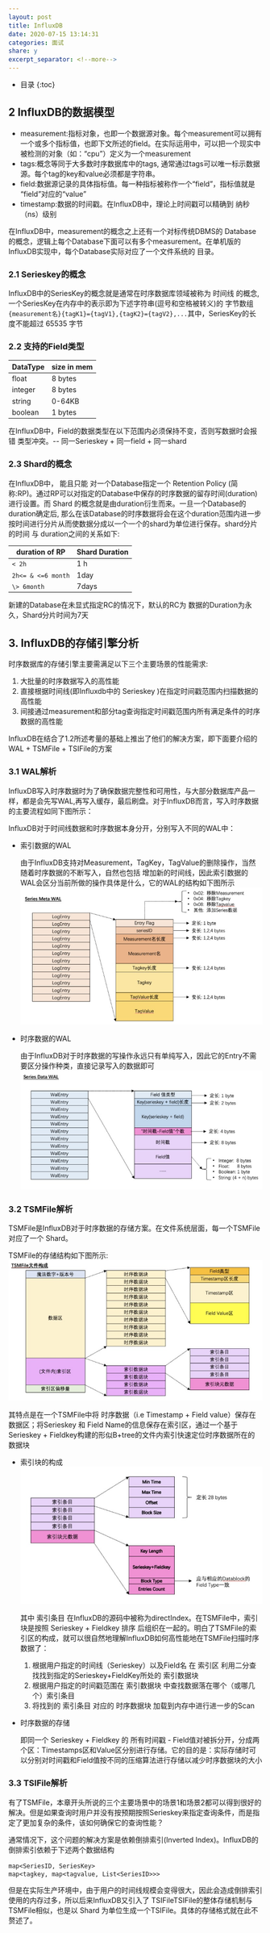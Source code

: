 ```yaml
---
layout: post
title: InfluxDB
date: 2020-07-15 13:14:31
categories: 面试
share: y
excerpt_separator: <!--more-->
---
```

*  目录
{:toc}
	
	
<!--more-->

## 2 InfluxDB的数据模型

- measurement:指标对象，也即一个数据源对象。每个measurement可以拥有一个或多个指标值，也即下文所述的field。在实际运用中，可以把一个现实中被检测的对象（如：“cpu”）定义为一个measurement
- tags:概念等同于大多数时序数据库中的tags, 通常通过tags可以唯一标示数据源。每个tag的key和value必须都是字符串。
- field:数据源记录的具体指标值。每一种指标被称作一个“field”，指标值就是 “field”对应的“value”
- timestamp:数据的时间戳。在InfluxDB中，理论上时间戳可以精确到 纳秒（ns）级别

在InfluxDB中，measurement的概念之上还有一个对标传统DBMS的 Database 的概念，逻辑上每个Database下面可以有多个measurement。在单机版的InfluxDB实现中，每个Database实际对应了一个文件系统的 目录。

### 2.1 Serieskey的概念
InfluxDB中的SeriesKey的概念就是通常在时序数据库领域被称为 时间线 的概念, 一个SeriesKey在内存中的表示即为下述字符串(逗号和空格被转义)的 字节数组
`{measurement名}{tagK1}={tagV1},{tagK2}={tagV2},...`其中，SeriesKey的长度不能超过 65535 字节

### 2.2 支持的Field类型

DataType|size in mem
--------|-----------
float|8 bytes
integer|8 bytes
string|0-64KB
boolean|1 bytes


在InfluxDB中，Field的数据类型在以下范围内必须保持不变，否则写数据时会报错 类型冲突。-- 同一Serieskey + 同一field + 同一shard

### 2.3 Shard的概念
在InfluxDB中， 能且只能 对一个Database指定一个 Retention Policy (简称:RP)。通过RP可以对指定的Database中保存的时序数据的留存时间(duration)进行设置。而 Shard 的概念就是由duration衍生而来。一旦一个Database的duration确定后, 那么在该Database的时序数据将会在这个duration范围内进一步按时间进行分片从而使数据分成以一个一个的shard为单位进行保存。shard分片的时间 与 duration之间的关系如下:

duration of RP|Shard Duration
--------------|--------------
`< 2h`|1 h
`2h<= & <=6 month`|1day
`\> 6month`|7days


新建的Database在未显式指定RC的情况下，默认的RC为 数据的Duration为永久，Shard分片时间为7天

## 3. InfluxDB的存储引擎分析
时序数据库的存储引擎主要需满足以下三个主要场景的性能需求:

1. 大批量的时序数据写入的高性能
2. 直接根据时间线(即Influxdb中的 Serieskey )在指定时间戳范围内扫描数据的高性能
3. 间接通过measurement和部分tag查询指定时间戳范围内所有满足条件的时序数据的高性能

InfluxDB在结合了1.2所述考量的基础上推出了他们的解决方案，即下面要介绍的 WAL + TSMFile + TSIFile的方案

### 3.1 WAL解析
InfluxDB写入时序数据时为了确保数据完整性和可用性，与大部分数据库产品一样，都是会先写WAL,再写入缓存，最后刷盘。对于InfluxDB而言，写入时序数据的主要流程如同下图所示：

InfluxDB对于时间线数据和时序数据本身分开，分别写入不同的WAL中：

- 索引数据的WAL

	由于InfluxDB支持对Measurement，TagKey，TagValue的删除操作，当然随着时序数据的不断写入，自然也包括 增加新的时间线，因此索引数据的WAL会区分当前所做的操作具体是什么，它的WAL的结构如下图所示
	![](../images/influxdb1.jpg)
- 时序数据的WAL

	由于InfluxDB对于时序数据的写操作永远只有单纯写入，因此它的Entry不需要区分操作种类，直接记录写入的数据即可
	![](../images/influxdb2.jpg)
	
### 3.2 TSMFile解析
TSMFile是InfluxDB对于时序数据的存储方案。在文件系统层面，每一个TSMFile对应了一个 Shard。

TSMFile的存储结构如下图所示:
![](../images/influxdb3.jpg)

其特点是在一个TSMFile中将 时序数据（i.e Timestamp + Field value）保存在数据区；将Serieskey 和 Field Name的信息保存在索引区，通过一个基于 Serieskey + Fieldkey构建的形似B+tree的文件内索引快速定位时序数据所在的 数据块

- 索引块的构成
	![](../images/influxdb4.jpg)
	
	其中 索引条目 在InfluxDB的源码中被称为directIndex。在TSMFile中，索引块是按照 Serieskey + Fieldkey 排序 后组织在一起的。明白了TSMFile的索引区的构成，就可以很自然地理解InfluxDB如何高性能地在TSMFile扫描时序数据了：
	
	1. 根据用户指定的时间线（Serieskey）以及Field名 在 索引区 利用二分查找找到指定的Serieskey+FieldKey所处的 索引数据块
	2. 根据用户指定的时间戳范围在 索引数据块 中查找数据落在哪个（或哪几个）索引条目
	3. 将找到的 索引条目 对应的 时序数据块 加载到内存中进行进一步的Scan
- 时序数据的存储

	即同一个 Serieskey + Fieldkey 的 所有时间戳 - Field值对被拆分开，分成两个区：Timestamps区和Value区分别进行存储。它的目的是：实际存储时可以分别对时间戳和Field值按不同的压缩算法进行存储以减少时序数据块的大小
	
### 3.3 TSIFile解析
有了TSMFile，本章开头所说的三个主要场景中的场景1和场景2都可以得到很好的解决。但是如果查询时用户并没有按预期按照Serieskey来指定查询条件，而是指定了更加复杂的条件，该如何确保它的查询性能？

通常情况下，这个问题的解决方案是依赖倒排索引(Inverted Index)。InfluxDB的倒排索引依赖于下述两个数据结构
```
map<SeriesID, SeriesKey>
map<tagkey, map<tagvalue, List<SeriesID>>>
```

但是在实际生产环境中，由于用户的时间线规模会变得很大，因此会造成倒排索引使用的内存过多，所以后来InfluxDB又引入了 TSIFileTSIFile的整体存储机制与TSMFile相似，也是以 Shard 为单位生成一个TSIFile。具体的存储格式就在此不赘述了。









